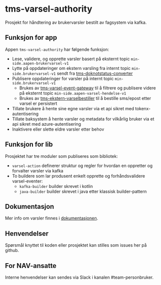 # tms-varsel-authority

Prosjekt for håndtering av brukervarsler bestilt av fagsystem via kafka.

## Funksjon for app

Appen `tms-varsel-authority` har følgende funksjon:

- Lese, validere, og opprette varsler basert på eksternt topic `min-side.aapen-brukervarsel-v1`
- Lytte på oppdateringer om ekstern varsling fra internt topic `min-side.brukervarsel-v1` sendt fra [tms-doknotstatus-converter](https://github.com/navikt/tms-doknotstatus-converter)
- Publisere oppdateringer for varsler på internt topic `min-side.brukervarsel-v1`
  - Brukes av [tms-varsel-event-gateway](https://github.com/navikt/tms-varsel-event-gateway) til å filtrere og publisere videre på eksternt topic `min-side.aapen-varsel-hendelse-v1` 
  - Brukes av [tms-ekstern-varselbestiller](https://github.com/navikt/tms-ekstern-varselbestiller) til å bestille sms/epost etter varsel er persistert
- Tillate brukere å hente sine egne varsler via et api sikret med tokenx-autentisering
- Tillate baksystem å hente varsler og metadata for vilkårlig bruker via et api sikret med azure-autentisering
- Inaktivere eller slette eldre varsler etter behov

## Funksjon for lib

Prosjektet har tre moduler som publiseres som bibliotek:

- `varsel-action` definerer struktur og regler for hvordan en oppretter og forvalter varsler via kafka
- To buildere som lar produsent enkelt opprette og forhåndsvalidere varsel-eventer: 
  - `kafka-builder` builder skrevet i kotlin
  - `java-builder` builder skrevet i java etter klassisk builder-pattern

## Dokumentasjon

Mer info om varsler finnes i [dokumentasjonen](https://navikt.github.io/tms-dokumentasjon/varsler/).

## Henvendelser

Spørsmål knyttet til koden eller prosjektet kan stilles som issues her på github.

## For NAV-ansatte

Interne henvendelser kan sendes via Slack i kanalen #team-personbruker.
